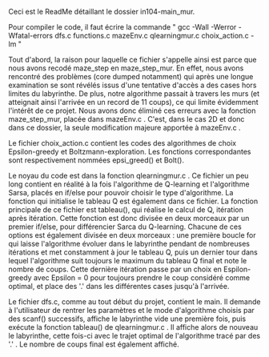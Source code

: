 Ceci est le ReadMe détaillant le dossier in104-main_mur.

Pour compiler le code, il faut écrire la commande " gcc -Wall -Werror -Wfatal-errors dfs.c functions.c mazeEnv.c qlearningmur.c choix_action.c -lm "

Tout d'abord, la raison pour laquelle ce fichier s'appelle ainsi est parce que nous avons recodé maze_step en maze_step_mur. En effet, nous avons rencontré des problèmes (core dumped notamment) qui après une longue examination se sont révélés issus d'une tentative d'accès a des cases hors limites du labyrinthe. De plus, notre algorithme passait à travers les murs (et atteignait ainsi l'arrivée en un record de 11 coups), ce qui limite évidemment l'intérêt de ce projet. Nous avons donc éliminé ces erreurs avec la fonction maze_step_mur, placée dans mazeEnv.c . C'est, dans le cas 2D et donc dans ce dossier, la seule modification majeure apportée à mazeEnv.c .

Le fichier choix_action.c contient les codes des algorithmes de choix Epsilon-greedy et Boltzmann-exploration. Les fonctions correspondantes sont respectivement nommées epsi_greed() et Bolt().

Le noyau du code est dans la fonction qlearningmur.c . Ce fichier un peu long contient en réalité à la fois l'algorithme de Q-learning et l'algorithme Sarsa, placés en if/else pour pouvoir choisir le type d'algorithme. La fonction qui initialise le tableau Q est également dans ce fichier.
La fonction principale de ce fichier est tableau(), qui réalise le calcul de Q, itération après itération. Cette fonction est donc divisée en deux morceaux par un premier if/else, pour différencier Sarca du Q-learning. Chacune de ces options est également divisée en deux morceaux : une première boucle for qui laisse l'algorithme évoluer dans le labyrinthe pendant de nombreuses itérations et met constamment à jour le tableau Q, puis un dernier tour dans lequel l'algorithme suit toujours le maximum du tableau Q final et note le nombre de coups. Cette dernière itération passe par un choix en Espilon-greedy avec Epsilon = 0 pour toujours prendre le coup considéré comme optimal, et place des '.' dans les différentes cases jusqu'à l'arrivée. 

Le fichier dfs.c, comme au tout début du projet, contient le main. Il demande à l'utilisateur de rentrer les paramètres et le mode d'algorithme choisis par des scanf() successifs, affiche le labyrinthe vide une première fois, puis exécute la fonction tableau() de qlearningmur.c . Il affiche alors de nouveau le labyrinthe, cette fois-ci avec le trajet optimal de l'algorithme tracé par des '.' . Le nombre de coups final est également affiché.
